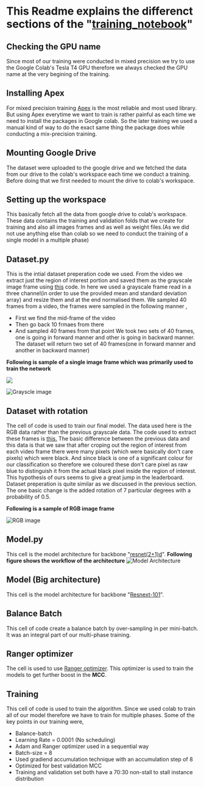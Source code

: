 # This Readme explains the differenct sections of the "[training_notebook](https://github.com/iampartho/Alzheimers-Stall-Catchers/blob/master/Image%20Based%20Approach/training_notebook.ipynb)"

## Checking the GPU name
Since most of our training were conducted in mixed precision we try to use the Google Colab's Tesla T4 GPU therefore we always checked the GPU name at the very begining of the training.
## Installing Apex
For mixed precision training [Apex](https://developer.nvidia.com/blog/apex-pytorch-easy-mixed-precision-training/) is the most reliable and most used library. But using Apex everytime we want to train is rather painful as each time we need to install the packages in Google colab. So the later training we used a manual kind of way to do the exact same thing the package does while conducting a mix-precision training.

## Mounting Google Drive

The dataset were uploaded to the google drive and we fetched the data from our drive to the colab's workspace each time we conduct a training. Before doing that we first needed to mount the drive to colab's workspace.

## Setting up the workspace

This basically fetch all the data from google drive to colab's workspace. These data contains the training and validation folds that we create for training and also all images frames and as well as weight files.(As we did not use anything else than colab so we need to conduct the training of a single model in a multiple phase)

## Dataset.py

This is the intial dataset preperation code we used. From the video we extract just the region of interest portion and saved them as the grayscale image frame using [this](https://github.com/iampartho/Alzheimers-Stall-Catchers/blob/master/Image%20Based%20Approach/extract_frames.py) code. In here we used a grayscale frame read in a three channel(in order to use the provided mean and standard deviation array) and resize them and at the end normalised them. We sampled 40 frames from a video, the frames were sampled in the following manner , 
* First we find the mid-frame of the video
* Then go back 10 frmaes from there
* And sampled 40 frames from that point
We took two sets of 40 frames, one is going in forward manner and other is going in backward manner. The dataset will return two set of 40 frames(one in forward manner and another in backward manner) 

**Following is sample of a single image frame which was primarily used to train the network**

<div style="margin:auto;"><img src="https://github.com/iampartho/Alzheimers-Stall-Catchers/blob/master/Image%20Based%20Approach/51.jpg" /></div>

![Grayscle image](https://github.com/iampartho/Alzheimers-Stall-Catchers/blob/master/Image%20Based%20Approach/51.jpg)

## Dataset with rotation

The cell of code is used to train our final model. The data used here is the RGB data rather than the previous grayscale data. The code used to extract these frames is [this.](https://github.com/iampartho/Alzheimers-Stall-Catchers/blob/master/Image%20Based%20Approach/extract_frames_new.py) The basic difference between the previous data and this data is that we saw that after croping out the region of interest from each video frame there were many pixels (which were basically don't care pixels) which were black. And since black is one of a significant colour for our classification so therefore we coloured these don't care pixel as raw blue to distinguish it from the actual black pixel inside the region of interest. This hypothesis of ours seems to give a great jump in the leaderboard. Dataset preperation is quite similar as we discussed in the previous section. The one basic change is the added rotation of 7 particular degrees with a probability of 0.5. 

**Following is a sample of RGB image frame**

![RGB image](https://github.com/iampartho/Alzheimers-Stall-Catchers/blob/master/Image%20Based%20Approach/50.jpg)

## Model.py

This cell is the model architecture for backbone "[resnet(2+1)d](https://arxiv.org/abs/1711.11248)". 
**Following figure shows the workflow of the architecture**
![Model Architecture](https://github.com/iampartho/Alzheimers-Stall-Catchers/blob/master/Image%20Based%20Approach/Model%20architecture.jpg)

## Model (Big architecture)

This cell is the model architecture for backbone "[Resnext-101](https://arxiv.org/abs/1711.09577)".

## Balance Batch

This cell of code create a balance batch by over-sampling in per mini-batch. It was an integral part of our multi-phase training.

## Ranger optimizer

The cell is used to use [Ranger optimizer](https://github.com/lessw2020/Ranger-Deep-Learning-Optimizer). This optimizer is used to train the models to get further boost in the **MCC**.

## Training
This cell of code is used to train the algorithm. Since we used colab to train all of our model therefore we have to train for multiple phases. Some of the key points in our training were,
* Balance-batch
* Learning Rate = 0.0001 (No scheduling)
* Adam and Ranger optimizer used in a sequential way
* Batch-size = 8
* Used gradiend accumulation technique with an accumulation step of 8
* Optimized for best validation MCC
* Training and validation set both have a 70:30 non-stall to stall instance distribution 

